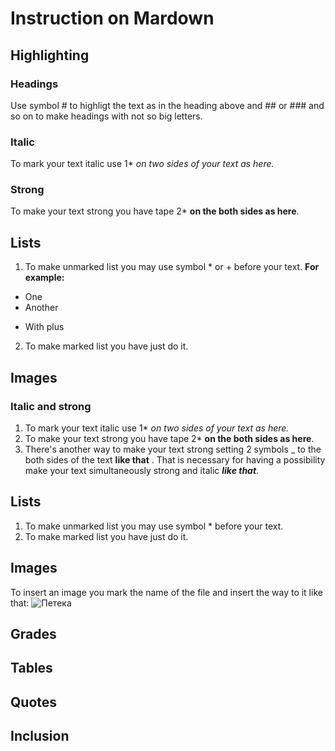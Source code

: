 # Instruction on Mardown
## Highlighting
### Headings
Use symbol # to highligt the text as in the heading above and ## or ### and so on to make headings with not so big letters.
### Italic 
To mark your text italic use 1* *on two sides of your text as here.* 
### Strong
To make your text strong you have tape 2* **on the both sides as here**.
## Lists
1. To make unmarked list you may use symbol * or + before your text. __For example:__ 
* One
* Another
+ With plus
2. To make marked list you have just do it. 

## Images
### Italic and strong 
1. To mark your text italic use 1* *on two sides of your text as here.* 
2. To make your text strong you have tape 2* **on the both sides as here**.
3. There's another way to make your text strong setting 2 symbols _ to the both sides of the text __like that__ . That is necessary for having a possibility make your text simultaneously strong and italic __*like that*__.
## Lists
1. To make unmarked list you may use symbol * before your text.
2. To make marked list you have just do it.
## Images
To insert an image you mark the name of the file and insert the way to it like that: 
![Петека](%D0%9F%D0%B5%D1%82%D0%B5%D0%BD%D1%8C%D0%BA%D0%B0.jpg)
## Grades
## Tables
## Quotes
## Inclusion
